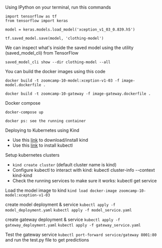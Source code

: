 Using IPython on your terminal, run this commands

```
import tensorflow as tf
from tensorflow import keras

model = keras.models.load_model('xception_v1_03_0.839.h5')

tf.saved_model.save(model, 'clothing-model')
```

We can inspect what's inside the saved model using the utility (saved_model_cli) from TensorFlow

```
saved_model_cli show --dir clothing-model --all
```

You can build the docker images using this code

```
docker build -t zoomcamp-10-model:xception-v1-03 -f image-model.dockerfile .

docker build -t zoomcamp-10-gateway -f image-gateway.dockerfile .
```

Docker compose

```
docker-compose up

docker ps: see the running container
```

Deploying to Kubernetes using Kind

- Use this [link](https://kind.sigs.k8s.io/docs/user/quick-start/) to download/install kind
- Use this [link](https://kubernetes.io/docs/tasks/tools/install-kubectl-linux/) to install kubectl

Setup kubernetes clusters

- `kind create cluster` (default cluster name is kind)
- Configure kubectl to interact with kind: kubectl cluster-info --context kind-kind
- Check the running services to make sure it works: kubectl get service

Load the model image to kind
`kind load docker-image zoomcamp-10-model:xception-v1-03`

create model deployment & service
`kubectl apply -f model_deployment.yaml`
`kubectl apply -f model_service.yaml`

create gateway deployment & service
`kubectl apply -f gateway_deployment.yaml`
`kubectl apply -f gateway_service.yaml`

Test the gateway service
`kubectl port-forward service/gateway 8001:80` and run the test.py file to get predictions
